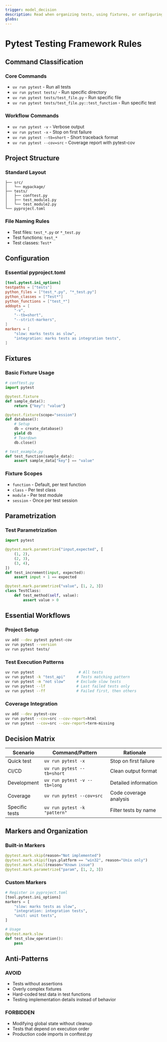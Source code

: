 ```yaml
---
trigger: model_decision
description: Read when organizing tests, using fixtures, or configuring pytest workflows.
globs:
---
```

# Pytest Testing Framework Rules

## Command Classification

### Core Commands
- `uv run pytest` - Run all tests
- `uv run pytest tests/` - Run specific directory
- `uv run pytest tests/test_file.py` - Run specific file
- `uv run pytest tests/test_file.py::test_function` - Run specific test

### Workflow Commands
- `uv run pytest -v` - Verbose output
- `uv run pytest -x` - Stop on first failure
- `uv run pytest --tb=short` - Short traceback format
- `uv run pytest --cov=src` - Coverage report with pytest-cov

## Project Structure

### Standard Layout
```
├── src/
│   └── mypackage/
├── tests/
│   ├── conftest.py
│   ├── test_module1.py
│   └── test_module2.py
└── pyproject.toml
```

### File Naming Rules
- Test files: `test_*.py` or `*_test.py`
- Test functions: `test_*` 
- Test classes: `Test*`

## Configuration

### Essential pyproject.toml
```toml
[tool.pytest.ini_options]
testpaths = ["tests"]
python_files = ["test_*.py", "*_test.py"]
python_classes = ["Test*"]
python_functions = ["test_*"]
addopts = [
    "-v",
    "--tb=short",
    "--strict-markers",
]
markers = [
    "slow: marks tests as slow",
    "integration: marks tests as integration tests",
]
```

## Fixtures

### Basic Fixture Usage
```python
# conftest.py
import pytest

@pytest.fixture
def sample_data():
    return {"key": "value"}

@pytest.fixture(scope="session")
def database():
    # Setup
    db = create_database()
    yield db
    # Teardown
    db.close()

# test_example.py
def test_function(sample_data):
    assert sample_data["key"] == "value"
```

### Fixture Scopes
- `function` - Default, per test function
- `class` - Per test class
- `module` - Per test module
- `session` - Once per test session

## Parametrization

### Test Parametrization
```python
import pytest

@pytest.mark.parametrize("input,expected", [
    (1, 2),
    (2, 3),
    (3, 4),
])
def test_increment(input, expected):
    assert input + 1 == expected

@pytest.mark.parametrize("value", [1, 2, 3])
class TestClass:
    def test_method(self, value):
        assert value > 0
```

## Essential Workflows

### Project Setup
```bash
uv add --dev pytest pytest-cov
uv run pytest --version
uv run pytest tests/
```

### Test Execution Patterns
```bash
uv run pytest                    # All tests
uv run pytest -k "test_api"     # Tests matching pattern
uv run pytest -m "not slow"     # Exclude slow tests  
uv run pytest --lf              # Last failed tests only
uv run pytest --ff              # Failed first, then others
```

### Coverage Integration
```bash
uv add --dev pytest-cov
uv run pytest --cov=src --cov-report=html
uv run pytest --cov=src --cov-report=term-missing
```

## Decision Matrix

| Scenario | Command/Pattern | Rationale |
|----------|----------------|-----------|
| Quick test | `uv run pytest -x` | Stop on first failure |
| CI/CD | `uv run pytest --tb=short` | Clean output format |
| Development | `uv run pytest -v --tb=long` | Detailed information |
| Coverage | `uv run pytest --cov=src` | Code coverage analysis |
| Specific tests | `uv run pytest -k "pattern"` | Filter tests by name |

## Markers and Organization

### Built-in Markers
```python
@pytest.mark.skip(reason="Not implemented")
@pytest.mark.skipif(sys.platform == "win32", reason="Unix only")
@pytest.mark.xfail(reason="Known issue")
@pytest.mark.parametrize("param", [1, 2, 3])
```

### Custom Markers
```python
# Register in pyproject.toml
[tool.pytest.ini_options]
markers = [
    "slow: marks tests as slow",
    "integration: integration tests",
    "unit: unit tests",
]

# Usage
@pytest.mark.slow
def test_slow_operation():
    pass
```

## Anti-Patterns

### AVOID
- Tests without assertions
- Overly complex fixtures
- Hard-coded test data in test functions
- Testing implementation details instead of behavior

### FORBIDDEN
- Modifying global state without cleanup
- Tests that depend on execution order
- Production code imports in conftest.py